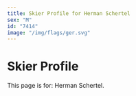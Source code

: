 ```yaml
---
title: Skier Profile for Herman Schertel
sex: "M"
id: "7414"
image: "/img/flags/ger.svg" 
---
```


# Skier Profile

This page is for: Herman Schertel.
    
